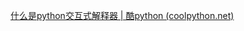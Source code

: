 [什么是python交互式解释器 | 酷python (coolpython.net)](http://www.coolpython.net/python_primary/introduction/interpreter.html)